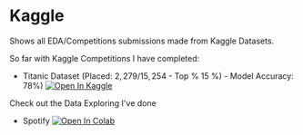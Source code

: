 # Kaggle

Shows all EDA/Competitions submissions made from Kaggle Datasets.

So far with Kaggle Competitions I have completed:

- Titanic Dataset (Placed: $2,279/15,254$ - Top % $15$ %) - Model Accuracy: $78$%) [![Open In Kaggle](https://kaggle.com/static/images/open-in-kaggle.svg)](https://www.kaggle.com/code/fernandomazzoni/titanic-1st-competition-submission?scriptVersionId=101427826)

Check out the Data Exploring I've done
- Spotify [![Open In Colab](https://colab.research.google.com/assets/colab-badge.svg)](https://colab.research.google.com/github/FMazzoni/Spotify17/blob/main/SpotifyAnalysis.ipynb)

